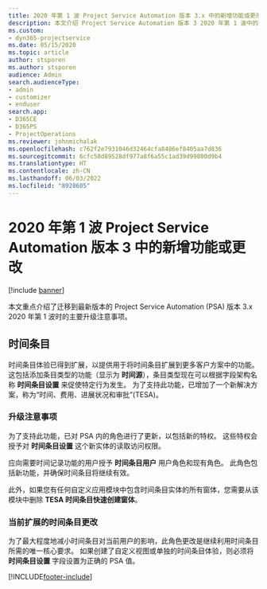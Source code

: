 ```yaml
---
title: 2020 年第 1 波 Project Service Automation 版本 3.x 中的新增功能或更改
description: 本文介绍 Project Service Automation 版本 3 2020 年第 1 波中的新增功能和更改功能。
ms.custom:
- dyn365-projectservice
ms.date: 05/15/2020
ms.topic: article
author: stsporen
ms.author: stsporen
audience: Admin
search.audienceType:
- admin
- customizer
- enduser
search.app:
- D365CE
- D365PS
- ProjectOperations
ms.reviewer: johnmichalak
ms.openlocfilehash: c762f2e7931046d32464cfa8486ef8405aa7d836
ms.sourcegitcommit: 6cfc50d89528df977a8f6a55c1ad39d99800d9b4
ms.translationtype: HT
ms.contentlocale: zh-CN
ms.lasthandoff: 06/03/2022
ms.locfileid: "8928605"
---
```

# <a name="whats-new-or-changed-in-project-service-automation-version-3-wave-1-2020"></a>2020 年第 1 波 Project Service Automation 版本 3 中的新增功能或更改

[!include [banner](../includes/psa-now-project-operations.md)]

本文重点介绍了迁移到最新版本的 Project Service Automation (PSA) 版本 3.x 2020 年第 1 波时的主要升级注意事项。

## <a name="time-entry"></a>时间条目
时间条目体验已得到扩展，以提供用于将时间条目扩展到更多客户方案中的功能。 这包括添加条目类型的功能（显示为 **时间源**），条目类型现在可以根据字段架构名称 **时间条目设置** 来促使特定行为发生。 为了支持此功能，已增加了一个新解决方案，称为“时间、费用、进展状况和审批”(TESA)。

### <a name="upgrade-consideration"></a>升级注意事项
为了支持此功能，已对 PSA 内的角色进行了更新，以包括新的特权。 这些特权会授予对 **时间条目设置** 这个新实体的读取访问权限。

应向需要时间记录功能的用户授予 **时间条目用户** 用户角色和现有角色。 此角色包括新功能，并确保时间条目将继续有效。

此外，如果您有任何自定义应用模块中包含时间条目实体的所有窗体，您需要从该模块中删除 **TESA 时间条目快速创建窗体**。

### <a name="currently-extended-time-entry-changes"></a>当前扩展的时间条目更改
为了最大程度地减小时间条目对当前用户的影响，此角色更改是继续利用时间条目所需的唯一核心要求。 如果创建了自定义视图或单独的时间条目体验，则必须将 **时间条目设置** 字段设置为正确的 PSA 值。


[!INCLUDE[footer-include](../includes/footer-banner.md)]
